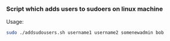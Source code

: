 ### Script which adds users to sudoers on linux machine

Usage:

```sh
sudo ./addsudousers.sh username1 username2 somenewadmin bob
```
